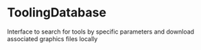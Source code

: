 # ToolingDatabase
Interface to search for tools by specific parameters and download associated graphics files locally
